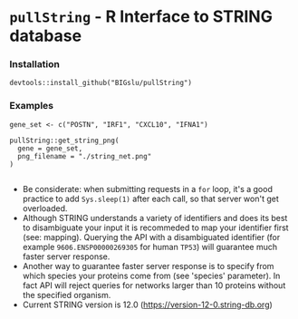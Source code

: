 # `pullString` - R Interface to STRING database


### Installation

```
devtools::install_github("BIGslu/pullString")
```

### Examples

```
gene_set <- c("POSTN", "IRF1", "CXCL10", "IFNA1")

pullString::get_string_png(
  gene = gene_set,
  png_filename = "./string_net.png"
)


```


- Be considerate: when submitting requests in a `for` loop, it's a good practice
to add `Sys.sleep(1)` after each call, so that server won't get
overloaded.
- Although STRING understands a variety of identifiers and does its best to
disambiguate your input it is recommeded to map your identifier first (see:
mapping). Querying the API with a disambiguated identifier (for example
`9606.ENSP00000269305` for human `TP53`) will guarantee much faster server 
response.
- Another way to guarantee faster server response is to specify from which
species your proteins come from (see 'species' parameter). In fact API will
reject queries for networks larger than 10 proteins without the specified
organism.
- Current STRING version is 12.0 (https://version-12-0.string-db.org)

